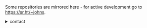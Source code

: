 Some repositories are mirrored here - for active development go to https://sr.ht/~johns.


<details>
        
<summary>contact</summary>
    
```
~johns/list@lists.sr.ht
```

<details>
        
<summary></summary>
    
    some things I've enjoyed reading
    
    http://tipc.sourceforge.net/getting_started.html
    
    https://eprint.iacr.org/2015/1060.pdf
    
    https://eprint.iacr.org/2021/243.pdf
    
    https://eprint.iacr.org/2005/187.pdf
    
    https://go.googlesource.com/proposal/+/master/design/draft-fuzzing.md
    
    https://age-encryption.org/v1
    
    https://hdevalence.ca/blog/2020-10-04-its-25519am

    https://ristretto.group/
    
    https://neuromancer.sk/std/
    
    https://safecurves.cr.yp.to/
    
    https://noiseexplorer.com/
    
    https://eprint.iacr.org/2014/043.pdf
    
    https://catonmat.net/set-operations-in-unix-shell
    
    https://crypto.stanford.edu/pbc/notes/ep/
    
    https://datatracker.ietf.org/doc/html/rfc5639
    
    https://datatracker.ietf.org/doc/active/

    https://tools.ietf.org/id/draft-ietf-lwig-curve-representations-09.html

    https://sites.google.com/site/fullycapable/Home/thesendmailcapabilitiesissue
    
</details>
    
</details>
